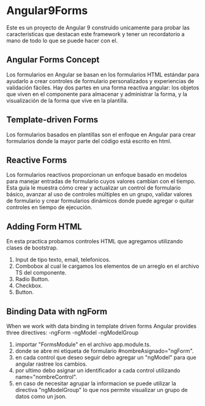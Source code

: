 # Angular9Forms

Este es un proyecto de Angular 9 construido unicamente para probar las caracteristicas que destacan este framework y tener un recordatorio a mano de todo lo que se puede hacer con el.

## Angular Forms Concept
Los formularios en Angular se basan en los formularios HTML estándar para ayudarlo a crear controles de formulario personalizados y experiencias de validación fáciles. Hay dos partes en una forma reactiva angular: los objetos que viven en el componente para almacenar y administrar la forma, y la visualización de la forma que vive en la plantilla.

## Template-driven Forms
Los formularios basados en plantillas son el enfoque en Angular para crear formularios donde la mayor parte del código está escrito en html.

## Reactive Forms
Los formularios reactivos proporcionan un enfoque basado en modelos para manejar entradas de formulario cuyos valores cambian con el tiempo. Esta guía le muestra cómo crear y actualizar un control de formulario básico, avanzar al uso de controles múltiples en un grupo, validar valores de formulario y crear formularios dinámicos donde puede agregar o quitar controles en tiempo de ejecución.

## Adding Form HTML
En esta practica probamos controles HTML que agregamos utilizando clases de bootstrap.
1) Input de tipo texto, email, telefonicos.
2) Combobox al cual le cargamos los elementos de un arreglo en el archivo TS del componente.
3) Radio Button.
4) Checkbox.
5) Button.

## Binding Data with ngForm
When we work with data binding in template driven forms Angular provides three directives:
-ngForm
-ngModel
-ngModelGroup

1) importar "FormsModule" en el archivo app.module.ts.
2) donde se abre mi etiqueta de formulario #nombreAsignado="ngForm".
3) en cada control que deseo seguir debo agregar un "ngModel" para que angular rastree los cambios.
4) por ultimo debo asignar un identificador a cada control utilizando name="nombreControl". 
5) en caso de necesitar agrupar la informacion se puede utilizar la directiva "ngModelGroup" lo que nos permite visualizar un grupo de datos como un json.